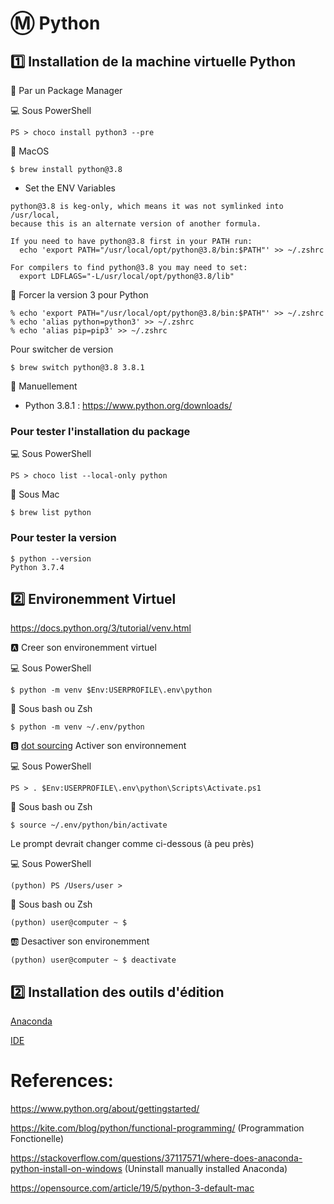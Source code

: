 # :m: Python

## :one: Installation de la machine virtuelle Python

:pushpin: Par un Package Manager

:computer: Sous PowerShell

```
PS > choco install python3 --pre
```

:apple: MacOS 

```
$ brew install python@3.8
```

* Set the ENV Variables

```
python@3.8 is keg-only, which means it was not symlinked into /usr/local,
because this is an alternate version of another formula.

If you need to have python@3.8 first in your PATH run:
  echo 'export PATH="/usr/local/opt/python@3.8/bin:$PATH"' >> ~/.zshrc

For compilers to find python@3.8 you may need to set:
  export LDFLAGS="-L/usr/local/opt/python@3.8/lib"
```

:round_pushpin: Forcer la version 3 pour Python

```
% echo 'export PATH="/usr/local/opt/python@3.8/bin:$PATH"' >> ~/.zshrc
% echo 'alias python=python3' >> ~/.zshrc
% echo 'alias pip=pip3' >> ~/.zshrc
```

Pour switcher de version

```
$ brew switch python@3.8 3.8.1
```

:pushpin: Manuellement

* Python 3.8.1 :  https://www.python.org/downloads/

### Pour tester l'installation du package

:computer: Sous PowerShell

```
PS > choco list --local-only python
```

:apple: Sous Mac


```
$ brew list python
```

### Pour tester la version

```
$ python --version
Python 3.7.4
```

## :two: Environemment Virtuel

https://docs.python.org/3/tutorial/venv.html

:a: Creer son environemment virtuel


:computer: Sous PowerShell

```
$ python -m venv $Env:USERPROFILE\.env\python 
```

:apple: Sous bash ou Zsh

```
$ python -m venv ~/.env/python
```


:b: [dot sourcing](https://docs.microsoft.com/en-us/powershell/module/microsoft.powershell.core/about/about_scripts?view=powershell-7#script-scope-and-dot-sourcing) Activer son environnement

:computer: Sous PowerShell

```
PS > . $Env:USERPROFILE\.env\python\Scripts\Activate.ps1
```

:apple: Sous bash ou Zsh

```
$ source ~/.env/python/bin/activate
```

Le prompt devrait changer comme ci-dessous (à peu près)

:computer: Sous PowerShell

```
(python) PS /Users/user >
```

:apple: Sous bash ou Zsh


```
(python) user@computer ~ $ 
```

:ab: Desactiver son environemment

```
(python) user@computer ~ $ deactivate
```


## :two: Installation des outils d'édition

[Anaconda](Anaconda.md)

[IDE](IDE.md)



# References:

https://www.python.org/about/gettingstarted/

https://kite.com/blog/python/functional-programming/ (Programmation Fonctionelle)

https://stackoverflow.com/questions/37117571/where-does-anaconda-python-install-on-windows (Uninstall manually installed Anaconda)

https://opensource.com/article/19/5/python-3-default-mac
